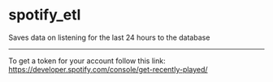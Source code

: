 # spotify_etl
Saves data on listening for the last 24 hours to the database

---
To get a token for your account follow this link: https://developer.spotify.com/console/get-recently-played/
